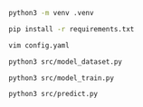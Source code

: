 ```bash
python3 -m venv .venv
```

```bash
pip install -r requirements.txt
```

```bash
vim config.yaml
```

```bash
python3 src/model_dataset.py
```

```bash
python3 src/model_train.py
```

```bash
python3 src/predict.py
```
